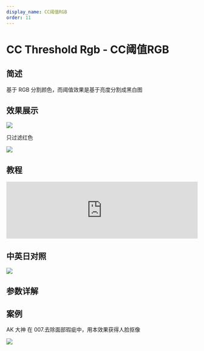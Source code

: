 ```yaml
---
display_name: CC阈值RGB
order: 11
---
```


# CC Threshold Rgb - CC阈值RGB

## 简述

基于 RGB 分割颜色，而阈值效果是基于亮度分割成黑白图

## 效果展示

![](https://cdn.yuelili.com/20211228163625.png)

只过滤红色

![](https://cdn.yuelili.com/20211228163741.png)

## 教程

<iframe src="https://player.bilibili.com/player.html?bvid=BV1e34y1X7Vj&page=17&high_quality=1" width="100%" allowfullscreen="allowfullscreen" frameborder="0"></iframe>

## 中英日对照

![](https://mir.yuelili.com/user/AE/effects/AE-Effects-Stylize-CC_Threshold_Rgb.png)

## 参数详解

## 案例

AK 大神 在 007.去除面部瑕疵中，用本效果获得人脸抠像

![](https://cdn.yuelili.com/20211228164012.png)
